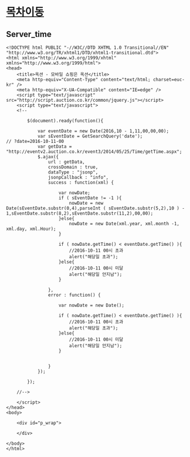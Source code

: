 
# [목차이동](https://github.com/Guide-Line/Auction-promotion-guide#TOC)

## <a name='server_time'>Server_time</a>

  

	<!DOCTYPE html PUBLIC "-//W3C//DTD XHTML 1.0 Transitional//EN" "http://www.w3.org/TR/xhtml1/DTD/xhtml1-transitional.dtd">
	<html xmlns="http://www.w3.org/1999/xhtml" xmlns="http://www.w3.org/1999/html">
	<head>
		<title>옥션 - 모바일 쇼핑은 옥션</title>
		<meta http-equiv="Content-Type" content="text/html; charset=euc-kr" />
		<meta http-equiv="X-UA-Compatible" content="IE=edge" />
		<script type="text/javascript" src="http://script.auction.co.kr/common/jquery.js"></script>
		<script type="text/javascript">
		<!--

			$(document).ready(function(){

				var eventDate = new Date(2016,10 - 1,11,00,00,00);
				var sEventDate = GetSearchQuery('date');
	// ?date=2016-10-11-00
				var getData = "http://eventv2.auction.co.kr/event3/2014/05/25/Time/getTime.aspx";
				$.ajax({
					url : getData,
					crossDomain : true,
					dataType : "jsonp",
					jsonpCallback : "info",
					success : function(xml) {

						var nowDate;
						if ( sEventDate != -1 ){
							nowDate = new Date(sEventDate.substr(0,4),parseInt ( sEventDate.substr(5,2),10 ) - 1,sEventDate.substr(8,2),sEventDate.substr(11,2),00,00);
						}else{
							nowDate = new Date(xml.year, xml.month -1, xml.day, xml.Hour);
						}

						if ( nowDate.getTime() < eventDate.getTime() ){
							//2016-10-11 00시 초과
							alert("해당일 초과");
						}else{
							//2016-10-11 00시 미달
							alert("해당일 안지남");
						}

					},
					error : function() {
						
						var nowDate = new Date();

						if ( nowDate.getTime() < eventDate.getTime() ){
							//2016-10-11 00시 초과
							alert("해당일 초과");
						}else{
							//2016-10-11 00시 미달
							alert("해당일 안지남");
						}


					}
				});			

			});

		//-->

		</script>
	</head>
	<body>

		<div id="p_wrap">

		</div>

	</body>
	</html>
